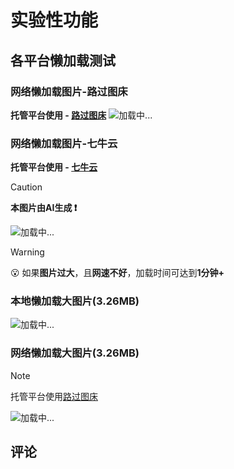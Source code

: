 # 实验性功能
## 各平台懒加载测试
### 网络懒加载图片-路过图床
**托管平台使用 - [路过图床](https://imgse.com)**
<img v-lazy="'https://s21.ax1x.com/2025/01/30/pEVIocT.png'" alt="加载中..." />
<!-- <hr> -->
<!-- <img v-lazy="'https://s21.ax1x.com/2025/01/30/pEVII3V.png'" alt="加载中..." /> -->

### 网络懒加载图片-七牛云
**托管平台使用 - [七牛云](https://portal.qiniu.com/)**
> [!CAUTION]    
>
> **本图片由AI生成 ❗**

<img v-lazy="'http://squv82ws7.hd-bkt.clouddn.com/332936306_0_final.png'" alt="加载中..." />

> [!WARNING]
>
>😮 如果**图片过大**，且**网速不好**，加载时间可达到**1分钟+** 

### 本地懒加载大图片(3.26MB)
<img v-lazy="'/images/guangzhou.jpg'" alt="加载中..." /> 

### 网络懒加载大图片(3.26MB)
> [!NOTE]
>
> 托管平台使用[路过图床](https://imgse.com)

<img v-lazy="'https://s21.ax1x.com/2025/01/31/pEZ9eG8.jpg'" alt="加载中..." />


<Experimental/>


## 评论
<Giscus />